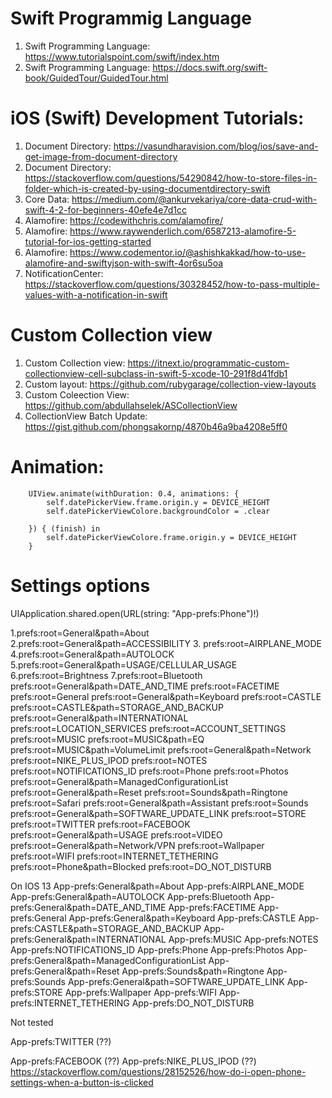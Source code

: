 # Swift Programmig Language
1. Swift Programming Language: https://www.tutorialspoint.com/swift/index.htm
2. Swift Programming Language: https://docs.swift.org/swift-book/GuidedTour/GuidedTour.html

# iOS (Swift) Development Tutorials:
1. Document Directory: https://vasundharavision.com/blog/ios/save-and-get-image-from-document-directory
2. Document Directory:  https://stackoverflow.com/questions/54290842/how-to-store-files-in-folder-which-is-created-by-using-documentdirectory-swift
3. Core Data: https://medium.com/@ankurvekariya/core-data-crud-with-swift-4-2-for-beginners-40efe4e7d1cc
4. Alamofire: https://codewithchris.com/alamofire/
5. Alamofire: https://www.raywenderlich.com/6587213-alamofire-5-tutorial-for-ios-getting-started
6. Alamofire: https://www.codementor.io/@ashishkakkad/how-to-use-alamofire-and-swiftyjson-with-swift-4or6su5oa
7. NotificationCenter: https://stackoverflow.com/questions/30328452/how-to-pass-multiple-values-with-a-notification-in-swift
# Custom Collection view
1. Custom Collection view: https://itnext.io/programmatic-custom-collectionview-cell-subclass-in-swift-5-xcode-10-291f8d41fdb1
2. Custom layout: https://github.com/rubygarage/collection-view-layouts
3. Custom Coleection View: https://github.com/abdullahselek/ASCollectionView
4. CollectionView Batch Update: https://gist.github.com/phongsakornp/4870b46a9ba4208e5ff0

# Animation:

        UIView.animate(withDuration: 0.4, animations: {
            self.datePickerView.frame.origin.y = DEVICE_HEIGHT
            self.datePickerViewColore.backgroundColor = .clear
            
        }) { (finish) in
            self.datePickerViewColore.frame.origin.y = DEVICE_HEIGHT
        }
# Settings options

UIApplication.shared.open(URL(string: "App-prefs:Phone")!)
 
1.prefs:root=General&path=About
2.prefs:root=General&path=ACCESSIBILITY
3. prefs:root=AIRPLANE_MODE
4.prefs:root=General&path=AUTOLOCK
5.prefs:root=General&path=USAGE/CELLULAR_USAGE
6.prefs:root=Brightness
7.prefs:root=Bluetooth
prefs:root=General&path=DATE_AND_TIME
prefs:root=FACETIME
prefs:root=General
prefs:root=General&path=Keyboard
prefs:root=CASTLE
prefs:root=CASTLE&path=STORAGE_AND_BACKUP
prefs:root=General&path=INTERNATIONAL
prefs:root=LOCATION_SERVICES
prefs:root=ACCOUNT_SETTINGS
prefs:root=MUSIC
prefs:root=MUSIC&path=EQ
prefs:root=MUSIC&path=VolumeLimit
prefs:root=General&path=Network
prefs:root=NIKE_PLUS_IPOD
prefs:root=NOTES
prefs:root=NOTIFICATIONS_ID
prefs:root=Phone
prefs:root=Photos
prefs:root=General&path=ManagedConfigurationList
prefs:root=General&path=Reset
prefs:root=Sounds&path=Ringtone
prefs:root=Safari
prefs:root=General&path=Assistant
prefs:root=Sounds
prefs:root=General&path=SOFTWARE_UPDATE_LINK
prefs:root=STORE
prefs:root=TWITTER
prefs:root=FACEBOOK
prefs:root=General&path=USAGE prefs:root=VIDEO
prefs:root=General&path=Network/VPN
prefs:root=Wallpaper
prefs:root=WIFI
prefs:root=INTERNET_TETHERING
prefs:root=Phone&path=Blocked
prefs:root=DO_NOT_DISTURB

On IOS 13
App-prefs:General&path=About
App-prefs:AIRPLANE_MODE
App-prefs:General&path=AUTOLOCK
App-prefs:Bluetooth
App-prefs:General&path=DATE_AND_TIME
App-prefs:FACETIME
App-prefs:General
App-prefs:General&path=Keyboard
App-prefs:CASTLE
App-prefs:CASTLE&path=STORAGE_AND_BACKUP
App-prefs:General&path=INTERNATIONAL
App-prefs:MUSIC
App-prefs:NOTES
App-prefs:NOTIFICATIONS_ID
App-prefs:Phone
App-prefs:Photos
App-prefs:General&path=ManagedConfigurationList
App-prefs:General&path=Reset
App-prefs:Sounds&path=Ringtone
App-prefs:Sounds
App-prefs:General&path=SOFTWARE_UPDATE_LINK
App-prefs:STORE
App-prefs:Wallpaper
App-prefs:WIFI
App-prefs:INTERNET_TETHERING
App-prefs:DO_NOT_DISTURB

Not tested

App-prefs:TWITTER (??)

App-prefs:FACEBOOK (??)
App-prefs:NIKE_PLUS_IPOD (??)
https://stackoverflow.com/questions/28152526/how-do-i-open-phone-settings-when-a-button-is-clicked


